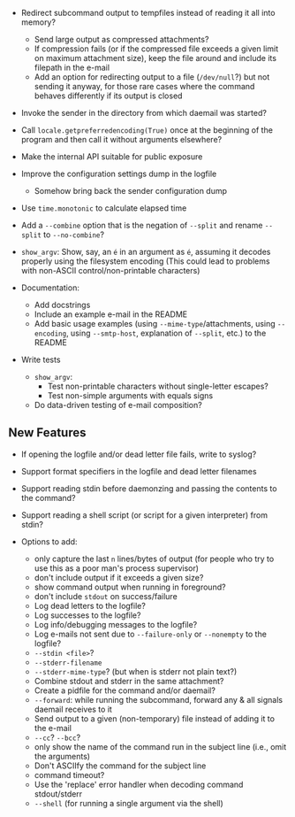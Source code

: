 - Redirect subcommand output to tempfiles instead of reading it all into
  memory?
    - Send large output as compressed attachments?
    - If compression fails (or if the compressed file exceeds a given limit on
      maximum attachment size), keep the file around and include its filepath
      in the e-mail
    - Add an option for redirecting output to a file (`/dev/null`?) but not
      sending it anyway, for those rare cases where the command behaves
      differently if its output is closed
- Invoke the sender in the directory from which daemail was started?
- Call `locale.getpreferredencoding(True)` once at the beginning of the program
  and then call it without arguments elsewhere?
- Make the internal API suitable for public exposure
- Improve the configuration settings dump in the logfile
    - Somehow bring back the sender configuration dump
- Use `time.monotonic` to calculate elapsed time
- Add a `--combine` option that is the negation of `--split` and rename
  `--split` to `--no-combine`?
- `show_argv`: Show, say, an `é` in an argument as `é`, assuming it decodes
  properly using the filesystem encoding (This could lead to problems with
  non-ASCII control/non-printable characters)

- Documentation:
    - Add docstrings
    - Include an example e-mail in the README
    - Add basic usage examples (using `--mime-type`/attachments, using
      `--encoding`, using `--smtp-host`, explanation of `--split`, etc.) to the
      README

- Write tests
    - `show_argv`:
        - Test non-printable characters without single-letter escapes?
        - Test non-simple arguments with equals signs
    - Do data-driven testing of e-mail composition?

New Features
------------
- If opening the logfile and/or dead letter file fails, write to syslog?
- Support format specifiers in the logfile and dead letter filenames
- Support reading stdin before daemonzing and passing the contents to the
  command?
- Support reading a shell script (or script for a given interpreter) from
  stdin?

- Options to add:
    - only capture the last `n` lines/bytes of output (for people who try to
      use this as a poor man's process supervisor)
    - don't include output if it exceeds a given size?
    - show command output when running in foreground?
    - don't include `stdout` on success/failure
    - Log dead letters to the logfile?
    - Log successes to the logfile?
    - Log info/debugging messages to the logfile?
    - Log e-mails not sent due to `--failure-only` or `--nonempty` to the
      logfile?
    - `--stdin <file>`?
    - `--stderr-filename`
    - `--stderr-mime-type`? (but when is stderr not plain text?)
    - Combine stdout and stderr in the same attachment?
    - Create a pidfile for the command and/or daemail?
    - `--forward`: while running the subcommand, forward any & all signals
      daemail receives to it
    - Send output to a given (non-temporary) file instead of adding it to the
      e-mail
    - `--cc`? `--bcc`?
    - only show the name of the command run in the subject line (i.e., omit the
      arguments)
    - Don't ASCIIfy the command for the subject line
    - command timeout?
    - Use the 'replace' error handler when decoding command stdout/stderr
    - `--shell` (for running a single argument via the shell)
